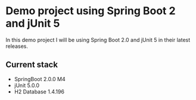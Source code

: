 # Demo project using Spring Boot 2 and jUnit 5
In this demo project I will be using Spring Boot 2.0 and jUnit 5 in their latest releases.

## Current stack

- SpringBoot 2.0.0 M4
- jUnit 5.0.0
- H2 Database 1.4.196